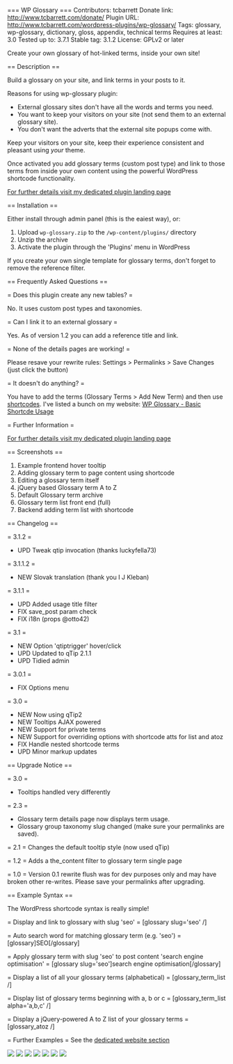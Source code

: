 === WP Glossary ===
Contributors: tcbarrett
Donate link: http://www.tcbarrett.com/donate/
Plugin URL: http://www.tcbarrett.com/wordpress-plugins/wp-glossary/
Tags: glossary, wp-glossary, dictionary, gloss, appendix, technical terms
Requires at least: 3.0
Tested up to: 3.7.1
Stable tag: 3.1.2
License: GPLv2 or later

Create your own glossary of hot-linked terms, inside your own site!

== Description ==

Build a glossary on your site, and link terms in your posts to it.

Reasons for using wp-glossary plugin:

* External glossary sites don't have all the words and terms you need.
* You want to keep your visitors on your site (not send them to an external glossary site).
* You don't want the adverts that the external site popups come with.

Keep your visitors on your site, keep their experience consistent and pleasant using *your* theme.

Once activated you add glossary terms (custom post type) and link to those terms from inside your own content using the powerful WordPress shortcode functionality.

[For further details visit my dedicated plugin landing page](http://www.tcbarrett.com/wordpress-plugins/wp-glossary/)

== Installation ==

Either install through admin panel (this is the eaiest way), or:

1. Upload `wp-glossary.zip` to the `/wp-content/plugins/` directory
2. Unzip the archive
3. Activate the plugin through the 'Plugins' menu in WordPress

If you create your own single template for glossary terms, don't forget to remove the reference filter.

== Frequently Asked Questions ==

= Does this plugin create any new tables? =

No. It uses custom post types and taxonomies.

= Can I link it to an external glossary =

Yes. As of version 1.2 you can add a reference title and link.

= None of the details pages are working! =

Please resave your rewrite rules: Settings > Permalinks > Save Changes (just click the button)

= It doesn't do anything? =

You have to add the terms (Glossary Terms > Add New Term) and then use [shortcodes](http://codex.wordpress.org/Shortcode).
I've listed a bunch on my website: [WP Glossary - Basic Shortcde Usage](http://www.tcbarrett.com/wordpress-plugins/wp-glossary/wp-glossary-basic-usage-of-the-glossary-shortcode/)

= Further Information =

[For further details visit my dedicated plugin landing page](http://www.tcbarrett.com/wordpress-plugins/wp-glossary/)


== Screenshots ==

1. Example frontend hover tooltip
2. Adding glossary term to page content using shortcode
3. Editing a glossary term itself
4. jQuery based Glossary term A to Z
5. Default Glossary term archive
6. Glossary term list front end (full)
7. Backend adding term list with shortcode


== Changelog ==

= 3.1.2 =
* UPD Tweak qtip invocation (thanks luckyfella73)

= 3.1.1.2 =
* NEW Slovak translation (thank you I J Kleban)

= 3.1.1 =
* UPD Added usage title filter
* FIX save_post param check
* FIX i18n (props @otto42)

= 3.1 =
* NEW Option 'qtiptrigger' hover/click
* UPD Updated to qTip 2.1.1
* UPD Tidied admin

= 3.0.1 =
* FIX Options menu

= 3.0 =
* NEW Now using qTip2
* NEW Tooltips AJAX powered
* NEW Support for private terms
* NEW Support for overriding options with shortcode atts for list and atoz
* FIX Handle nested shortcode terms
* UPD Minor markup updates


== Upgrade Notice ==

= 3.0 =
* Tooltips handled very differently

= 2.3 =
* Glossary term details page now displays term usage.
* Glossary group taxonomy slug changed (make sure your permalinks are saved).

= 2.1 =
Changes the default tooltip style (now used qTip)

= 1.2 =
Adds a the_content filter to glossary term single page

= 1.0 =
Version 0.1 rewrite flush was for dev purposes only and may have broken other re-writes. Please save your permalinks after upgrading.


== Example Syntax ==

The WordPress shortcode syntax is really simple!

= Display and link to glossary with slug 'seo' =
[glossary slug='seo' /]

= Auto search word for matching glossary term (e.g. 'seo') =
[glossary]SEO[/glossary]

= Apply glossary term with slug 'seo' to post content 'search engine optimisation' =
[glossary slug='seo']search engine optimisation[/glossary]

= Display a list of all your glossary terms (alphabetical) =
[glossary_term_list /]

= Display list of glossary terms beginning with a, b or c =
[glossary_term_list alpha='a,b,c' /]

= Display a jQuery-powered A to Z list of your glossary terms =
[glossary_atoz /]

= Further Examples =
See the [dedicated website section](http://www.tcbarrett.com/wordpress-plugins/wp-glossary/)


![](screenshot-1.png?raw=true)
![](screenshot-2.png?raw=true)
![](screenshot-3.png?raw=true)
![](screenshot-4.png?raw=true)
![](screenshot-5.png?raw=true)
![](screenshot-6.png?raw=true)
![](screenshot-7.png?raw=true)

